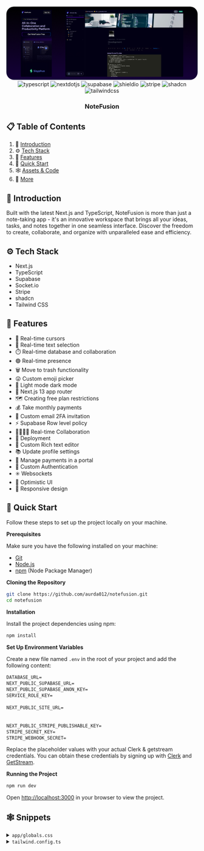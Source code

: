 <div align="center">
  <br />
      <img src="https://raw.githubusercontent.com/aurda012/notefusion/main/public/notefusion-banner.png" style="border-radius: 20px" alt="Project Banner">  
  <br />

  <div>
    <img src="https://img.shields.io/badge/-TypeScript-black?style=for-the-badge&logoColor=white&logo=typescript&color=3178C6" alt="typescript" />
    <img src="https://img.shields.io/badge/-Next_JS-black?style=for-the-badge&logoColor=white&logo=nextdotjs&color=000000" alt="nextdotjs" />
    <img src="https://shields.io/badge/supabase-black?logo=supabase&style=for-the-badge" alt="supabase" />
    <img src="https://img.shields.io/badge/Socket.io-010101?&style=for-the-badge&logo=Socket.io&logoColor=white" alt="shieldio" />
    <img src="https://img.shields.io/badge/Stripe-626CD9?style=for-the-badge&logo=Stripe&logoColor=white" alt="stripe" />
    <img src="https://img.shields.io/badge/shadcn%2Fui-000000?style=for-the-badge&logo=shadcnui&logoColor=white" alt="shadcn" />
    <img src="https://img.shields.io/badge/-Tailwind_CSS-black?style=for-the-badge&logoColor=white&logo=tailwindcss&color=06B6D4" alt="tailwindcss" />
  </div>

  <h3 align="center">NoteFusion</h3>

</div>

## 📋 <a name="table">Table of Contents</a>

1. 🤖 [Introduction](#introduction)
2. ⚙️ [Tech Stack](#tech-stack)
3. 🔋 [Features](#features)
4. 🤸 [Quick Start](#quick-start)
5. 🕸️ [Assets & Code](#snippets)
6. 🚀 [More](#more)

## <a name="introduction">🤖 Introduction</a>

Built with the latest Next.js and TypeScript, NoteFusion is more than just a note-taking app - it's an innovative workspace that brings all your ideas, tasks, and notes together in one seamless interface. Discover the freedom to create, collaborate, and organize with unparalleled ease and efficiency.

## <a name="tech-stack">⚙️ Tech Stack</a>

- Next.js
- TypeScript
- Supabase
- Socket.io
- Stripe
- shadcn
- Tailwind CSS

## <a name="features">🔋 Features</a>

- 🤯 Real-time cursors
- 📝 Real-time text selection
- ⏱️ Real-time database and collaboration
- 🟢 Real-time presence
- 🗑️ Move to trash functionality
- 😜 Custom emoji picker
- 🌙 Light mode dark mode
- 🚨 Next.js 13 app router
- 🗺️ Creating free plan restrictions
- 💰 Take monthly payments
- 📧 Custom email 2FA invitation
- ⚡️ Supabase Row level policy
- 👨‍👨‍👧‍👦 Real-time Collaboration
- 👾 Deployment
- 🤑 Custom Rich text editor
- 📚 Update profile settings
- 📍 Manage payments in a portal
- 🔐 Custom Authentication
- ✳️ Websockets
- 📣 Optimistic UI
- 📱 Responsive design

## <a name="quick-start">🤸 Quick Start</a>

Follow these steps to set up the project locally on your machine.

**Prerequisites**

Make sure you have the following installed on your machine:

- [Git](https://git-scm.com/)
- [Node.js](https://nodejs.org/en)
- [npm](https://www.npmjs.com/) (Node Package Manager)

**Cloning the Repository**

```bash
git clone https://github.com/aurda012/notefusion.git
cd notefusion
```

**Installation**

Install the project dependencies using npm:

```bash
npm install
```

**Set Up Environment Variables**

Create a new file named `.env` in the root of your project and add the following content:

```env
DATABASE_URL=
NEXT_PUBLIC_SUPABASE_URL=
NEXT_PUBLIC_SUPABASE_ANON_KEY=
SERVICE_ROLE_KEY=

NEXT_PUBLIC_SITE_URL=


NEXT_PUBLIC_STRIPE_PUBLISHABLE_KEY=
STRIPE_SECRET_KEY=
STRIPE_WEBHOOK_SECRET=
```

Replace the placeholder values with your actual Clerk & getstream credentials. You can obtain these credentials by signing up with [Clerk](https://clerk.com/) and [GetStream](https://getstream.io/).

**Running the Project**

```bash
npm run dev
```

Open [http://localhost:3000](http://localhost:3000) in your browser to view the project.

## <a name="snippets">🕸️ Snippets</a>

<details>
<summary><code>app/globals.css</code></summary>

```css
@tailwind base;
@tailwind components;
@tailwind utilities;

html,
body {
  height: 100%;
}

@layer base {
  :root {
    --background: 0 0% 100%;
    --foreground: 224 71.4% 4.1%;
    --card: 0 0% 100%;
    --card-foreground: 224 71.4% 4.1%;
    --popover: 0 0% 100%;
    --popover-foreground: 224 71.4% 4.1%;
    --primary: 266, 100%, 50%;
    --primary-foreground: 210 20% 98%;
    --secondary: 220 14.3% 95.9%;
    --secondary-foreground: 220.9 39.3% 11%;
    --muted: 220 14.3% 95.9%;
    --muted-foreground: 220 8.9% 46.1%;
    --accent: 220 14.3% 95.9%;
    --accent-foreground: 220.9 39.3% 11%;
    --destructive: 0 84.2% 60.2%;
    --destructive-foreground: 210 20% 98%;
    --border: 220 13% 91%;
    --input: 220 13% 91%;
    --ring: 262.1 83.3% 57.8%;
    --radius: 0.5rem;
  }

  .dark {
    --background: 249 100% 3.9%;
    --foreground: 248 100% 88%;
    --card: 224 71.4% 4.1%;
    --card-foreground: 210 20% 98%;
    --popover: 224 71.4% 4.1%;
    --popover-foreground: 210 20% 98%;
    --primary: 266, 100%, 50%;
    --primary-foreground: 210 20% 98%;
    --secondary: 215 27.9% 16.9%;
    --secondary-foreground: 210 20% 98%;
    --muted: 215 27.9% 16.9%;
    --muted-foreground: 217.9 10.6% 30.9%;
    --accent: 215 27.9% 16.9%;
    --accent-foreground: 210 20% 98%;
    --destructive: 0 62.8% 30.6%;
    --destructive-foreground: 210 20% 98%;
    --border: 247, 18.3%, 18.2%;
    --input: 215 27.9% 16.9%;
    --ring: 263.4 70% 50.4%;
  }
}

@layer base {
  * {
    @apply border-border;
  }
  body {
    @apply bg-background text-foreground;
  }
}

.animate-slide {
  animation: 15s slide linear infinite;
}

@keyframes slide {
  from {
    transform: translateX(0);
  }
  to {
    transform: translateX(-100%);
  }
}

.ce-popover-item:hover {
  @apply bg-muted/40 transition-all !important;
}

.ce-popover--opened {
  @apply bg-card outline-none border-border dark:text-muted;
}

.ce-popover-item__icon {
  @apply dark:bg-background text-white font-medium shadow-none dark:border-[1px] !important;
}

.ce-popover-item__title {
  @apply dark:text-Neutrals/neutrals-7 font-normal;
}

.cdx-search-field {
  @apply bg-background;
}

.ce-toolbar__content,
.ce-block__content {
  max-width: 750px;
}

.editorFocus {
  @apply border-none outline-none;
}

/* .dotPattern {
  background-image: radial-gradient(rgb(25, 25, 25) 1px, transparent 1px);
  background-size: 30px 30px;
} */

.ql-toolbar::-webkit-scrollbar {
  display: none;
}

.ql-toolbar {
  @apply flex flex-wrap items-center justify-center dark:bg-background/70 bg-white/40 backdrop-blur-md z-40 sticky top-0 !border-none left-0 right-0;
}

.ql-formats {
  @apply flex flex-shrink-0;
}

.ql-container {
  @apply !border-none;
}

.ql-editor > p,
ol,
ul {
  @apply dark:text-washed-purple-700;
}
```

</details>

<details>
<summary><code>tailwind.config.ts</code></summary>

```typescript
/** @type {import('tailwindcss').Config} */
module.exports = {
  darkMode: ["class"],
  content: [
    "./pages/**/*.{ts,tsx}",
    "./components/**/*.{ts,tsx}",
    "./app/**/*.{ts,tsx}",
    "./src/**/*.{ts,tsx}",
  ],
  theme: {
    container: {
      center: true,
      padding: "2rem",
      screens: {
        "2xl": "1400px",
      },
    },
    extend: {
      colors: {
        border: "hsl(var(--border))",
        input: "hsl(var(--input))",
        ring: "hsl(var(--ring))",
        background: "hsl(var(--background))",
        foreground: "hsl(var(--foreground))",
        primary: {
          DEFAULT: "hsl(var(--primary))",
          foreground: "hsl(var(--primary-foreground))",
        },
        secondary: {
          DEFAULT: "hsl(var(--secondary))",
          foreground: "hsl(var(--secondary-foreground))",
        },
        destructive: {
          DEFAULT: "hsl(var(--destructive))",
          foreground: "hsl(var(--destructive-foreground))",
        },
        muted: {
          DEFAULT: "hsl(var(--muted))",
          foreground: "hsl(var(--muted-foreground))",
        },
        accent: {
          DEFAULT: "hsl(var(--accent))",
          foreground: "hsl(var(--accent-foreground))",
        },
        popover: {
          DEFAULT: "hsl(var(--popover))",
          foreground: "hsl(var(--popover-foreground))",
        },
        card: {
          DEFAULT: "hsl(var(--card))",
          foreground: "hsl(var(--card-foreground))",
        },
        "washed-blue-50": "#f0f3ff",
        "washed-blue-100": "#d0daff",
        "washed-blue-200": "#bac9ff",
        "washed-blue-300": "#9ab0ff",
        "washed-blue-400": "#86a1ff",
        "washed-blue-500": "#6889ff",
        "washed-blue-600": "#5f7de8",
        "washed-blue-700": "#4a61b5",
        "washed-blue-800": "#394b8c",
        "washed-blue-900": "#2c3a6b",
        "washed-purple-50": "#f8f7ff",
        "washed-purple-100": "#e8e7ff",
        "washed-purple-200": "#dddcff",
        "washed-purple-300": "#cecbff",
        "washed-purple-400": "#c5c1ff",
        "washed-purple-500": "#b6b2ff",
        "washed-purple-600": "#a6a2e8",
        "washed-purple-700": "#817eb5",
        "washed-purple-800": "#64628c",
        "washed-purple-900": "#4c4b6b",
        "primary-blue-50": "#e6f0ff",
        "primary-blue-100": "#b2d1ff",
        "primary-blue-200": "#8cbaff",
        "primary-blue-300": "#589bff",
        "primary-blue-400": "#3787ff",
        "primary-blue-500": "#0569ff",
        "primary-blue-600": "#0560e8",
        "primary-blue-700": "#044bb5",
        "primary-blue-800": "#033a8c",
        "primary-blue-900": "#022c6b",
        "primary-purple-50": "#f1e6ff",
        "primary-purple-100": "#d3b0ff",
        "primary-purple-200": "#bd8aff",
        "primary-purple-300": "#9f54ff",
        "primary-purple-400": "#8d33ff",
        "primary-purple-500": "#7000ff",
        "primary-purple-600": "#6600e8",
        "primary-purple-700": "#5000b5",
        "primary-purple-800": "#3e008c",
        "primary-purple-900": "#2f006b",
        "Neutrals/neutrals-1": "#ffffff",
        "Neutrals/neutrals-2": "#fcfcfd",
        "Neutrals/neutrals-3": "#f5f5f6",
        "Neutrals/neutrals-4": "#f0f0f1",
        "Neutrals/neutrals-5": "#d9d9dc",
        "Neutrals/neutrals-6": "#c0bfc4",
        "Neutrals/neutrals-7": "#8d8c95",
        "Neutrals/neutrals-8": "#5b5966",
        "Neutrals/neutrals-9": "#464553",
        "Neutrals/neutrals-10": "#282637",
        "Neutrals/neutrals-11": "#201f30",
        "Neutrals/neutrals-12": "#161427",
        "Neutrals/neutrals-13": "#020014",
        "brand-washedPurple": "#b5b2ff",
        "brand-washedBlue": "#6889ff",
        "brand-primaryBlue": "#0469ff",
        "brand-primaryPurple": "#7000ff",
        "brand-dark": "#030014",
      },
      borderRadius: {
        lg: "var(--radius)",
        md: "calc(var(--radius) - 2px)",
        sm: "calc(var(--radius) - 4px)",
      },
      keyframes: {
        "accordion-down": {
          from: { height: 0 },
          to: { height: "var(--radix-accordion-content-height)" },
        },
        "accordion-up": {
          from: { height: "var(--radix-accordion-content-height)" },
          to: { height: 0 },
        },
      },
      animation: {
        "accordion-down": "accordion-down 0.2s ease-out",
        "accordion-up": "accordion-up 0.2s ease-out",
      },
    },
  },
  plugins: [require("tailwindcss-animate")],
};
```

</details>

